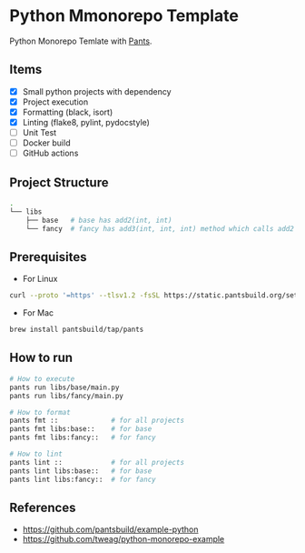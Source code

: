 # Python Mmonorepo Template

Python Monorepo Temlate with [Pants](https://www.pantsbuild.org/).

## Items
- [x] Small python projects with dependency
- [x] Project execution
- [x] Formatting (black, isort)
- [x] Linting (flake8, pylint, pydocstyle)
- [ ] Unit Test
- [ ] Docker build
- [ ] GitHub actions

## Project Structure
```bash
.
└── libs
    ├── base   # base has add2(int, int)
    └── fancy  # fancy has add3(int, int, int) method which calls add2
```

## Prerequisites

- For Linux
```bash
curl --proto '=https' --tlsv1.2 -fsSL https://static.pantsbuild.org/setup/get-pants.sh | bash
```

- For Mac
```bash
brew install pantsbuild/tap/pants
```

## How to run
```bash
# How to execute
pants run libs/base/main.py
pants run libs/fancy/main.py

# How to format
pants fmt ::             # for all projects
pants fmt libs:base::    # for base
pants fmt libs:fancy::   # for fancy

# How to lint
pants lint ::            # for all projects
pants lint libs:base::   # for base
pants lint libs:fancy::  # for fancy
```

## References
- https://github.com/pantsbuild/example-python
- https://github.com/tweag/python-monorepo-example
